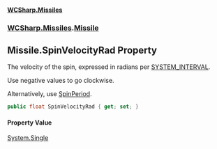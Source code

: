 #### [WCSharp\.Missiles](README.md 'README')
### [WCSharp\.Missiles](WCSharp.Missiles.md 'WCSharp\.Missiles').[Missile](WCSharp.Missiles.Missile.md 'WCSharp\.Missiles\.Missile')

## Missile\.SpinVelocityRad Property

The velocity of the spin, expressed in radians per [SYSTEM\_INTERVAL](../WCSharp.Events/WCSharp.Events.PeriodicEvents.SYSTEM_INTERVAL.md 'WCSharp\.Events\.PeriodicEvents\.SYSTEM\_INTERVAL')\.

Use negative values to go clockwise.

Alternatively, use [SpinPeriod](WCSharp.Missiles.Missile.SpinPeriod.md 'WCSharp\.Missiles\.Missile\.SpinPeriod').

```csharp
public float SpinVelocityRad { get; set; }
```

#### Property Value
[System\.Single](https://learn.microsoft.com/en-us/dotnet/api/system.single 'System\.Single')